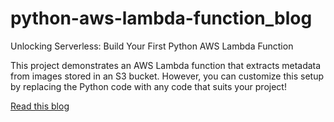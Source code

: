 # python-aws-lambda-function_blog
Unlocking Serverless: Build Your First Python AWS Lambda Function

This project demonstrates an AWS Lambda function that extracts metadata from images stored in an S3 bucket. However, you can customize this setup by replacing the Python code with any code that suits your project!

[Read this blog](https://medium.com/@niranyadav/unlocking-serverless-build-your-first-python-aws-lambda-function-e3e69c64b9e9)

